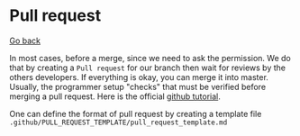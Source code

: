 # Pull request

[Go back](../index.md#advanced-github-concepts)

In most cases, before a merge, since we need to ask
the permission. 
We do that by creating a ``Pull request`` for our branch
then wait for reviews by the others developers. If everything
is okay, you can merge it into master. Usually, the programmer
setup "checks" that must be verified before merging a pull
request.
Here is the official
[github tutorial](https://docs.github.com/en/github/collaborating-with-issues-and-pull-requests/proposing-changes-to-your-work-with-pull-requests/creating-a-pull-request).

One can define the format of pull request
by creating a template file
``.github/PULL_REQUEST_TEMPLATE/pull_request_template.md``